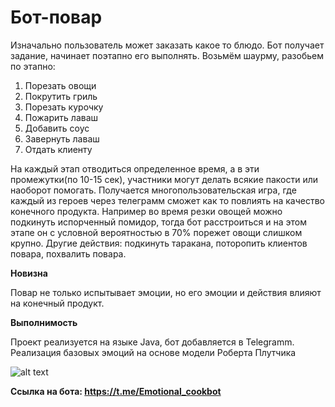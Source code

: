 # Бот-повар

Изначально пользователь может заказать какое то блюдо. Бот получает задание, начинает поэтапно его выполнять. Возьмём шаурму, разобьем по этапно:
1) Порезать овощи
2) Покрутить гриль
3) Порезать курочку
4) Пожарить лаваш
5) Добавить соус
6) Завернуть лаваш
7) Отдать клиенту

На каждый этап отводиться определенное время, а в эти промежутки(по 10-15 сек), участники могут делать всякие пакости или наоборот помогать. Получается многопользовательская игра, где каждый из героев через телеграмм сможет как то повлиять на качество конечного продукта. Например во время резки овощей можно подкинуть испорченный помидор, тогда бот расстроиться и на этом этапе он с условной вероятностью в 70% порежет овощи слишком крупно. Другие действия: подкинуть таракана, поторопить клиентов повара, похвалить повара.

**Новизна**

Повар не только испытывает эмоции, но его эмоции и действия влияют на конечный продукт.

**Выполнимость**

Проект реализуется на языке Java, бот добавляется в Telegramm. Реализация базовых эмоций на основе модели Роберта Плутчика

![alt text](http://www.fundraisingdetective.com/.a/6a011570955d69970b015391a98a29970b-pi)

**Ccылка на бота: https://t.me/Emotional_cookbot**

